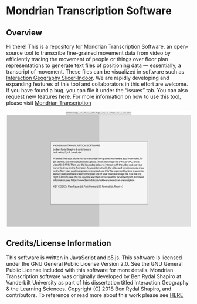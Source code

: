 # Mondrian Transcription Software

## Overview
Hi there! This is a repository for Mondrian Transcription Software, an open-source tool to transcribe fine-grained movement data from video by efficiently tracing the movement of people or things over floor plan representations to generate text files of positioning data — essentially, a transcript of movement. These files can be visualized in software such as [Interaction Geography Slicer-Indoor](https://www.benrydal.com/software/igs-indoor). We are rapidly developing and expanding features of this tool and collaborators in this effort are welcome. If you have found a bug, you can file it under the “issues” tab. You can also request new features here. For more information on how to use this tool, please visit [Mondrian Transcription](https://www.benrydal.com/software/mondrian-transcription)

![repo](coverImage.png)

## Credits/License Information 
This software is written in JavaScript and p5.js. This software is licensed under the GNU General Public License Version 2.0. See the GNU General Public License included with this software for more details. Mondrian Transcription software was originally developed by Ben Rydal Shapiro at Vanderbilt University as part of his dissertation titled Interaction Geography & the Learning Sciences. Copyright (C) 2018 Ben Rydal Shapiro, and contributors. To reference or read more about this work please see [HERE](https://etd.library.vanderbilt.edu/available/etd-03212018-140140/unrestricted/Shapiro_Dissertation.pdf)